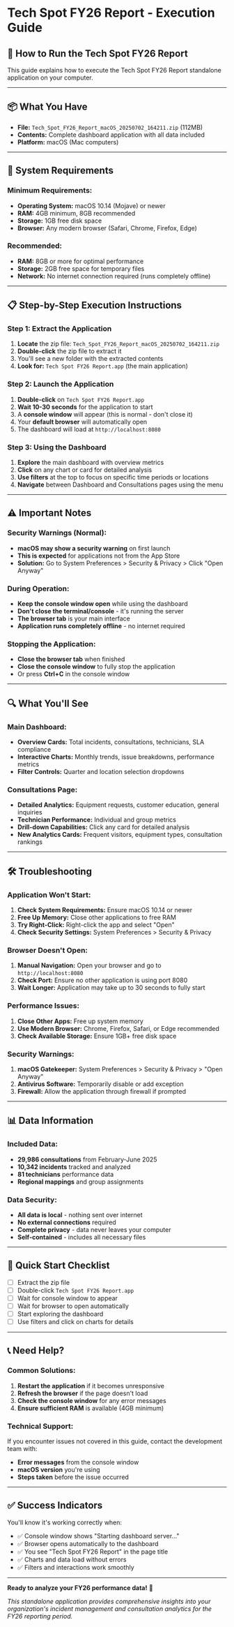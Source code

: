 # Tech Spot FY26 Report - Execution Guide

## 🚀 **How to Run the Tech Spot FY26 Report**

This guide explains how to execute the Tech Spot FY26 Report standalone application on your computer.

---

## 📦 **What You Have**

- **File:** `Tech_Spot_FY26_Report_macOS_20250702_164211.zip` (112MB)
- **Contents:** Complete dashboard application with all data included
- **Platform:** macOS (Mac computers)

---

## 🔧 **System Requirements**

### **Minimum Requirements:**
- **Operating System:** macOS 10.14 (Mojave) or newer
- **RAM:** 4GB minimum, 8GB recommended
- **Storage:** 1GB free disk space
- **Browser:** Any modern browser (Safari, Chrome, Firefox, Edge)

### **Recommended:**
- **RAM:** 8GB or more for optimal performance
- **Storage:** 2GB free space for temporary files
- **Network:** No internet connection required (runs completely offline)

---

## 📋 **Step-by-Step Execution Instructions**

### **Step 1: Extract the Application**
1. **Locate** the zip file: `Tech_Spot_FY26_Report_macOS_20250702_164211.zip`
2. **Double-click** the zip file to extract it
3. You'll see a new folder with the extracted contents
4. **Look for:** `Tech Spot FY26 Report.app` (the main application)

### **Step 2: Launch the Application**
1. **Double-click** on `Tech Spot FY26 Report.app`
2. **Wait 10-30 seconds** for the application to start
3. A **console window** will appear (this is normal - don't close it)
4. Your **default browser** will automatically open
5. The dashboard will load at `http://localhost:8080`

### **Step 3: Using the Dashboard**
1. **Explore** the main dashboard with overview metrics
2. **Click** on any chart or card for detailed analysis
3. **Use filters** at the top to focus on specific time periods or locations
4. **Navigate** between Dashboard and Consultations pages using the menu

---

## ⚠️ **Important Notes**

### **Security Warnings (Normal):**
- **macOS may show a security warning** on first launch
- **This is expected** for applications not from the App Store
- **Solution:** Go to System Preferences > Security & Privacy > Click "Open Anyway"

### **During Operation:**
- **Keep the console window open** while using the dashboard
- **Don't close the terminal/console** - it's running the server
- **The browser tab** is your main interface
- **Application runs completely offline** - no internet required

### **Stopping the Application:**
- **Close the browser tab** when finished
- **Close the console window** to fully stop the application
- Or press **Ctrl+C** in the console window

---

## 🔍 **What You'll See**

### **Main Dashboard:**
- **Overview Cards:** Total incidents, consultations, technicians, SLA compliance
- **Interactive Charts:** Monthly trends, issue breakdowns, performance metrics
- **Filter Controls:** Quarter and location selection dropdowns

### **Consultations Page:**
- **Detailed Analytics:** Equipment requests, customer education, general inquiries
- **Technician Performance:** Individual and group metrics
- **Drill-down Capabilities:** Click any card for detailed analysis
- **New Analytics Cards:** Frequent visitors, equipment types, consultation rankings

---

## 🛠 **Troubleshooting**

### **Application Won't Start:**
1. **Check System Requirements:** Ensure macOS 10.14 or newer
2. **Free Up Memory:** Close other applications to free RAM
3. **Try Right-Click:** Right-click the app and select "Open"
4. **Check Security Settings:** System Preferences > Security & Privacy

### **Browser Doesn't Open:**
1. **Manual Navigation:** Open your browser and go to `http://localhost:8080`
2. **Check Port:** Ensure no other application is using port 8080
3. **Wait Longer:** Application may take up to 30 seconds to fully start

### **Performance Issues:**
1. **Close Other Apps:** Free up system memory
2. **Use Modern Browser:** Chrome, Firefox, Safari, or Edge recommended
3. **Check Available Storage:** Ensure 1GB+ free disk space

### **Security Warnings:**
1. **macOS Gatekeeper:** System Preferences > Security & Privacy > "Open Anyway"
2. **Antivirus Software:** Temporarily disable or add exception
3. **Firewall:** Allow the application through firewall if prompted

---

## 📊 **Data Information**

### **Included Data:**
- **29,986 consultations** from February-June 2025
- **10,342 incidents** tracked and analyzed
- **81 technicians** performance data
- **Regional mappings** and group assignments

### **Data Security:**
- **All data is local** - nothing sent over internet
- **No external connections** required
- **Complete privacy** - data never leaves your computer
- **Self-contained** - includes all necessary files

---

## 🎯 **Quick Start Checklist**

- [ ] Extract the zip file
- [ ] Double-click `Tech Spot FY26 Report.app`
- [ ] Wait for console window to appear
- [ ] Wait for browser to open automatically
- [ ] Start exploring the dashboard
- [ ] Use filters and click on charts for details

---

## 📞 **Need Help?**

### **Common Solutions:**
1. **Restart the application** if it becomes unresponsive
2. **Refresh the browser** if the page doesn't load
3. **Check the console window** for any error messages
4. **Ensure sufficient RAM** is available (4GB minimum)

### **Technical Support:**
If you encounter issues not covered in this guide, contact the development team with:
- **Error messages** from the console window
- **macOS version** you're using
- **Steps taken** before the issue occurred

---

## ✅ **Success Indicators**

You'll know it's working correctly when:
- ✅ Console window shows "Starting dashboard server..."
- ✅ Browser opens automatically to the dashboard
- ✅ You see "Tech Spot FY26 Report" in the page title
- ✅ Charts and data load without errors
- ✅ Filters and interactions work smoothly

---

**Ready to analyze your FY26 performance data!** 🎉

*This standalone application provides comprehensive insights into your organization's incident management and consultation analytics for the FY26 reporting period.* 